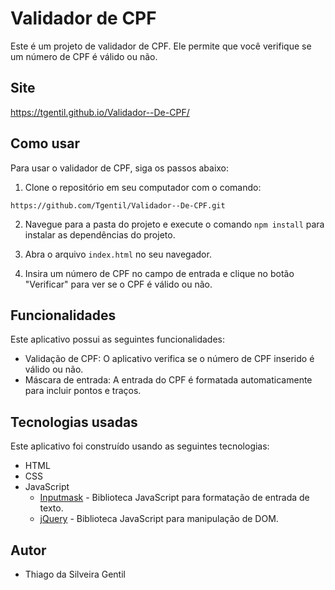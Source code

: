 # Validador de CPF

Este é um projeto de validador de CPF. Ele permite que você verifique se um número de CPF é válido ou não.

## Site

https://tgentil.github.io/Validador--De-CPF/

## Como usar

Para usar o validador de CPF, siga os passos abaixo:

1. Clone o repositório em seu computador com o comando:

```
https://github.com/Tgentil/Validador--De-CPF.git
```

2. Navegue para a pasta do projeto e execute o comando `npm install` para instalar as dependências do projeto.

3. Abra o arquivo `index.html` no seu navegador.

4. Insira um número de CPF no campo de entrada e clique no botão "Verificar" para ver se o CPF é válido ou não.

## Funcionalidades

Este aplicativo possui as seguintes funcionalidades:

-   Validação de CPF: O aplicativo verifica se o número de CPF inserido é válido ou não.
-   Máscara de entrada: A entrada do CPF é formatada automaticamente para incluir pontos e traços.

## Tecnologias usadas

Este aplicativo foi construído usando as seguintes tecnologias:

-   HTML
-   CSS
-   JavaScript
    -   [Inputmask](https://github.com/RobinHerbots/Inputmask) - Biblioteca JavaScript para formatação de entrada de texto.
    -   [jQuery](https://jquery.com/) - Biblioteca JavaScript para manipulação de DOM.

## Autor

-   Thiago da Silveira Gentil
